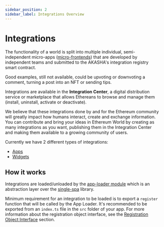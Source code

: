 ```yaml
---
sidebar_position: 2
sidebar_label: Integrations Overview
---
```


# Integrations

The functionality of a world is split into multiple individual, semi-independent micro-apps ([micro-frontends](https://micro-frontends.org/)) that are developed by independent teams and submitted to the AKASHA's integration registry smart contract.

Good examples, still not available, could be upvoting or downvoting a comment, turning a post into an NFT or sending tips.

Integrations are available in the **Integration Center**, a digital distribution service or marketplace that allows Ethereans to browse and manage them (install, uninstall, activate or deactivate).

We believe that these integrations done by and for the Ethereum community will greatly impact how humans interact, create and exchange information. You can contribute and bring your ideas in Ethereum World by creating as many integrations as you want, publishing them in the Integration Center and making them available to a growing community of users.

Currently we have 2 different types of integrations:
  - [Apps](applications)
  - [Widgets](widgets)

## How it works

Integrations are loaded/unloaded by the [app-loader module](https://github.com/AKASHAorg/akasha-framework/tree/next/ui/app-loader) which is an abstraction layer over the [single-spa](https://single-spa.js.org/) library.

Minimum requirement for an integration to be loaded is to export a `register` function that will be called by the App Loader. It's recommended to be exported from an `index.ts` file in the `src` folder of your app.
For more information about the registration object interface, see the [Registration Object Interface](./applications/index.md#registration-object-interface) section.

